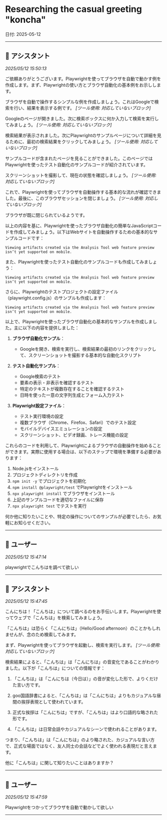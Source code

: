 # Researching the casual greeting "koncha"

日付: 2025-05-12

---

## 🤖 アシスタント
*2025/05/12 15:50:13*

ご依頼ありがとうございます。Playwrightを使ってブラウザを自動で動かす例を作成します。まず、Playwrightの使い方とブラウザ自動化の基本例をお示しします。

ブラウザを自動で操作するシンプルな例を作成しましょう。これはGoogleで検索を行い、結果を表示する例です。
*[ツール使用: 対応していないブロック]*



Googleのページが開きました。次に検索ボックスに何か入力して検索を実行してみましょう。
*[ツール使用: 対応していないブロック]*



検索結果が表示されました。次にPlaywrightのサンプルページについて詳細を見るために、最初の検索結果をクリックしてみましょう。
*[ツール使用: 対応していないブロック]*



サンプルコードが含まれたページを見ることができました。このページではPlaywrightを使ったテスト自動化のサンプルコードが紹介されています。

スクリーンショットを撮影して、現在の状態を確認しましょう。
*[ツール使用: 対応していないブロック]*



これで、Playwrightを使ってブラウザを自動操作する基本的な流れが確認できました。最後に、このブラウザセッションを閉じましょう。
*[ツール使用: 対応していないブロック]*



ブラウザが既に閉じられているようです。

以上の内容を基に、Playwrightを使ったブラウザ自動化の簡単なJavaScriptコードを作成してみましょう。以下はWebサイトを自動操作するための基本的なサンプルコードです：
```
Viewing artifacts created via the Analysis Tool web feature preview isn’t yet supported on mobile.
```



また、Playwrightを使ったテスト自動化のサンプルコードも作成してみましょう：
```
Viewing artifacts created via the Analysis Tool web feature preview isn’t yet supported on mobile.
```



さらに、Playwrightのテストプロジェクトの設定ファイル（playwright.config.js）のサンプルも作成します：
```
Viewing artifacts created via the Analysis Tool web feature preview isn’t yet supported on mobile.
```



以上で、Playwrightを使ったブラウザ自動化の基本的なサンプルを作成しました。主に以下の内容を提供しました：

1. **ブラウザ自動化サンプル**：
   - Googleを開き、検索を実行し、検索結果の最初のリンクをクリックして、スクリーンショットを撮影する基本的な自動化スクリプト

2. **テスト自動化サンプル**：
   - Google検索のテスト
   - 要素の表示・非表示を確認するテスト
   - 特定のテキストが複数存在することを確認するテスト
   - 日時を使った一意の文字列生成とフォーム入力テスト

3. **Playwright設定ファイル**：
   - テスト実行環境の設定
   - 複数ブラウザ（Chrome、Firefox、Safari）でのテスト設定
   - モバイルデバイスエミュレーションの設定
   - スクリーンショット、ビデオ録画、トレース機能の設定

これらのコードを利用して、Playwrightによるブラウザの自動操作を始めることができます。実際に使用する場合は、以下のステップで環境を準備する必要があります：

1. Node.jsをインストール
2. プロジェクトディレクトリを作成
3. `npm init -y` でプロジェクトを初期化
4. `npm install @playwright/test` でPlaywrightをインストール
5. `npx playwright install` でブラウザをインストール
6. 上記のサンプルコードを適切なファイルに保存
7. `npx playwright test` でテストを実行

何か他に知りたいことや、特定の操作についてのサンプルが必要でしたら、お気軽にお知らせください。

---

## 👤 ユーザー
*2025/05/12 15:47:14*

playwrightでこんちはを調べて欲しい

---

## 🤖 アシスタント
*2025/05/12 15:47:45*

こんにちは！「こんちは」について調べるのをお手伝いします。Playwrightを使ってウェブで「こんちは」を検索してみましょう。

「こんちは」は恐らく「こんにちは」（Hello/Good afternoon）のことかもしれませんが、念のため検索してみます。

まず、Playwrightを使ってブラウザを起動し、検索を実行します。
*[ツール使用: 対応していないブロック]*



検索結果によると、「こんちは」は「こんにちは」の音変化であることがわかりました。以下が「こんちは」についての情報です：

1. 「こんちは」は「こんにちは（今日は）」の音が変化した形で、よりくだけた言い方です。

2. goo国語辞書によると、「こんちは」は「こんにちは」よりもカジュアルな昼間の挨拶表現として使われています。

3. 正式な挨拶は「こんにちは」ですが、「こんちは」はより口語的な略された形です。

4. 「こんちは」は日常会話やカジュアルなシーンで使われることがあります。

つまり、「こんちは」は「こんにちは」のより略された、カジュアルな言い方で、正式な場面ではなく、友人同士の会話などでよく使われる表現だと言えます。

他に「こんちは」に関して知りたいことはありますか？

---

## 👤 ユーザー
*2025/05/12 15:47:59*

Playwrightをつかってブラウザを自動で動かして欲しい

---

